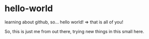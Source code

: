 # hello-world
learning about github, so... hello world! => that is all of you!

So, this is just me from out there, trying new things in this small here.

